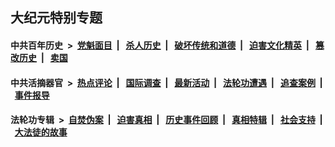 ## 大纪元特别专题

#### 中共百年历史 &nbsp;>&nbsp; [党魁面目](indexes/nf1176107/README.md?11020430) &nbsp;| &nbsp; [杀人历史](indexes/nf1176106/README.md?11020430) &nbsp;| &nbsp; [破坏传统和道德](indexes/nf1176106/README.md?11020430) &nbsp;| &nbsp; [迫害文化精英](indexes/nf1176111/README.md?11020430) &nbsp;| &nbsp; [篡改历史](indexes/nf1176115/README.md?11020430) &nbsp;| &nbsp; [卖国](indexes/nf1176117/README.md?11020430) 

#### 中共活摘器官 &nbsp;>&nbsp; [热点评论](indexes/nf5879/README.md?11020430) &nbsp;| &nbsp; [国际调查](indexes/nf5947/README.md?11020430) &nbsp;| &nbsp; [最新活动](indexes/nf5883/README.md?11020430) &nbsp;| &nbsp; [法轮功遭遇](indexes/nf5881/README.md?11020430) &nbsp;| &nbsp; [追查案例](indexes/nf5880/README.md?11020430) &nbsp;| &nbsp; [事件报导](indexes/nf5877/README.md?11020430) 

#### 法轮功专辑 &nbsp;>&nbsp; [自焚伪案](indexes/nf5562/README.md?11020430) &nbsp;| &nbsp; [迫害真相](indexes/nf4379/README.md?11020430) &nbsp;| &nbsp; [历史事件回顾](indexes/nf5793/README.md?11020430) &nbsp;| &nbsp; [真相特辑](indexes/nf4389/README.md?11020430) &nbsp;| &nbsp; [社会支持](indexes/nf4386/README.md?11020430) &nbsp;| &nbsp; [大法徒的故事](indexes/nf1147481/README.md?11020430) 


